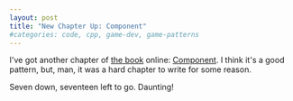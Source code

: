 ```yaml
---
layout: post
title: "New Chapter Up: Component"
#categories: code, cpp, game-dev, game-patterns
---
```

I've got another chapter of [the book](http://gameprogrammingpatterns.com/) online: [Component](http://gameprogrammingpatterns.com/component.html). I think
it's a good pattern, but, man, it was a hard chapter to write for some reason.

Seven down, seventeen left to go. Daunting!
